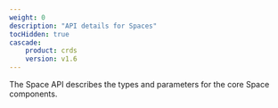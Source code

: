 ```yaml
---
weight: 0
description: "API details for Spaces"
tocHidden: true
cascade:
    product: crds
    version: v1.6
---
```


The Space API describes the types and parameters for the core Space
components.
